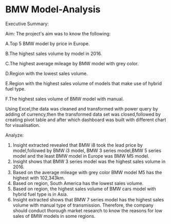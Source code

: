 # BMW Model-Analysis
Executive Summary:

Aim: The project's aim was to know the following:

A.Top 5 BMW model by price in  Europe.

B.The highest sales volume by model in 2016.

C.The highest average mileage by BMW model with grey color.

D.Region with the lowest sales volume.

E.Region with the highest sales volume of models that make use  of hybrid fuel type.

F.The highest sales volume of BMW model with manual.

Using Excel,the data was cleaned and transformed with power query by adding of currency,then the transformed data set was closed,followed by creating pivot table and after which dashboard was built with different chart for visualisation.

Analyze:
1. Insight extracted revealed that BMW i8 took the lead price by model,followed by BMW i3 model, BMW 3 series model,BMW 5 series model and the least BMW model in Europe was BMW M5 model.
2. Insight shows that BMW 3 series model was the highest sales volume in 2016.
3. Based on the average mileage with grey color BMW model M5 has the highest  with 102,343km.
4. Based on region, South America has the lowest sales volume.
5. Based on region, the highest sales volume of BMW cars model with hybrid fuel type is in Asia.
6. Insight extracted shows that  BMW 7 series model has the highest sales volume with manual type of transmission.
 Therefore, the company should conduct thorough  market research to know the reasons for low sales of BMW models in some regions.
